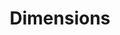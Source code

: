 ---
layout: default
bigquery: https://console.cloud.google.com/bigquery?p=covid-19-dimensions-ai&page=table&d=data&t=publications
contributors: Digital Science, https://www.digital-science.com/
cost: Free for personal, non-commercial use.
description: Dimensions contains more than 100 million publications, ranging from
  articles published in scholarly journals, books and book chapters, to preprints
  and conference proceedings. All publications are contextualized with linked data
  sets, funding, publications, patents, clinical trials, and policy documents. You
  can also view associated categories, funders, institutions, and researcher profiles.
documentation: https://docs.dimensions.ai/bigquery/index.html
last_edit: 04/05/2022, 20:31:51
location: https://www.dimensions.ai/products/free/
maintained_by: Digital Science, https://www.digital-science.com/
schema_fields:
- volume
- research_org_country_names
- citations_count
- funding_gbp
- filing_date
- status
- aliases
- acknowledgements
- inventor_names
- funding_usd
- assignee_countries
- conference
- associated_grant_ids
- publication_date
- category_sdg
- funder_org_state_codes
- created_date
- granted_date
- priority_date
- assignee_orgs
- granted_year
- description
- funder_org_cities
- application_number
- research_org_state_names
- current_assignee_countries
- editors
- funder_orgs
- funder_org_acronyms
- research_org_countries
- research_org_state_codes
- external_ids
- interventions
- research_org_cities
- reference_ids
- legal_status
- category_icrp_cso
- brief_title
- category_for
- open_access_categories
- language
- established
- year
- email_address
- investigators
- funding_jpy
- pages
- labels
- supporting_grant_ids
- patent_ids
- date_inserted
- name
- jurisdiction
- ipcr
- funder_org
- citations
- associated_publication_id
- doi
- original_assignee_orgs
- end_date
- date_print
- mesh_headings
- organisation_details
- issue
- original_assignee
- date_normal
- original_title
- address
- publication_year
- links
- category_icrp_ct
- date_imported_gbq
- citation_string
- acronyms
- source_id
- concepts
- title
- associated_publication_arxiv_id
- repository_id
- expiration_year
- funding_nzd
- book_title
- resulting_publication_doi
- publication_ids
- wikipedia_url
- funding_details
- date_online
- isbn
- category_hrcs_rac
- original_assignee_countries
- date
- funding_amount
- phase
- family_count
- associated_publication_pmid
- journal
- funding_cny
- registry
- current_assignee
- metrics
- cited_by_ids
- mesh_terms
- acronym
- family_id
- filing_year
- funder_countries
- gender
- current_assignee_orgs
- journal_lists
- repository_url
- category_hra
- license
- original_abstract
- priority_year
- associated_publication_doi
- research_orgs
- funding_currency
- expiration_date
- relationships
- book_series_title
- grant_number
- pmid
- parent_id
- abstract
- start_date
- researcher_ids
- cpc
- open_access_categories_v2
- type
- active_years
- start_year
- funding_aud
- kind
- conditions
- date_modified
- funding_cad
- clinical_trial_ids
- arxiv_id
- proceedings_title
- filing_status
- research_org_city_names
- family_members_ids
- category_hrcs_hc
- categories
- types
- legal_events
- category_rcdc
- altmetrics
- foa_number
- category_uoa
- publisher
- eisbn
- funding_eur
- repository_name
- embargo_date
- funding_chf
- resulting_publication_ids
- category_bra
- linkout
- pmcid
- id
- authors
- subtitles
- funder_org_countries
- end_year
shortname: dimensions
tags:
- scholarly literature
- patents
- funding
- clinical trials
- academic profiles
terms_of_use: 'Use of both the Dimensions COVID-19 dataset and full Dimensions dataset
  are subject to the Dimensions Terms of use: https://www.dimensions.ai/policies-terms-legal '
title: Dimensions
uuid: dcff88bd-fe6b-4fdb-8159-809bf9d7bc1c
---